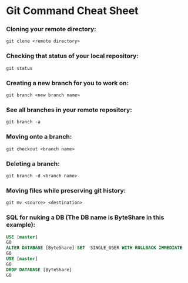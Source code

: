 # Git Command Cheat Sheet

### Cloning your remote directory:
```
git clone <remote directory>
```

### Checking that status of your local repository:
```
git status
```

### Creating a new branch for you to work on:
```
git branch <new branch name>
```

### See all branches in your remote repository:
```
git branch -a
```

### Moving onto a branch:
```
git checkout <branch name>
```

### Deleting a branch:
```
git branch -d <branch name>
```

### Moving files while preserving git history:
```
git mv <source> <destination>
```

### SQL for nuking a DB (The DB name is ByteShare in this example):
```sql
USE [master]
GO
ALTER DATABASE [ByteShare] SET  SINGLE_USER WITH ROLLBACK IMMEDIATE
GO
USE [master]
GO
DROP DATABASE [ByteShare]
GO
```
